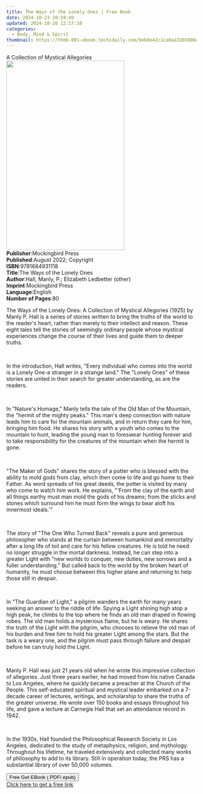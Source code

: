 ```yaml
---
title: The Ways of the Lonely Ones | Free Book
date: 2024-10-23 20:59:49
updated: 2024-10-26 12:17:10
categories:
  - Body, Mind & Spirit
thumbnail: https://thmb-001-ebook.techidaily.com/9eb0e42c1ca0aa3205806eac52190ab3018ef5b541fdae03f3dc4163c0abaf20.jpg
---
```

<main id="book-container">
  <div class="flex flex-col">
    <div class="book-brief flex-1 py-6 px-4 sm:p-6 md:py-10 md:px-8">
      <!-- brief-->
      <div class="book-brief-main">A Collection of Mystical Allegories</div>
    </div>
    <div
      class="book-meta-info flex-1 grid gap-4 col-start-1 col-end-3 row-start-1 sm:mb-6 sm:grid-cols-4 lg:gap-6 lg:col-start-2 lg:row-end-6 lg:row-span-6 lg:mb-0"
    >
      <div
        class="book-meta-info-left place-content-center mt-4 p-4 text-sm leading-6 col-start-2 col-span-2 dark:text-slate-400"
      >
        <img
          class="w-full h-500 object-cover rounded-lg sm:h-255 sm:col-span-2 lg:col-span-full"
          src="https://img-001-ebook.techidaily.com/7e8ed09c3d1be9f6e5fc421c6ad9c210e5b28b83f0a9849226c1ff565cc024c7.jpg"
          alt=""
          width="312"
          height="500"
        />
      </div>
      <div
        class="book-meta-info-right mt-2 col-start-1 row-start-2 col-span-3 self-center"
      >
        <!-- meta data  -->
        <div class="flex flex-col px-4 md:px-8">
          <div class="flex-1">
            <strong>Publisher</strong>:<span class="px-2"
              >Mockingbird Press</span
            >
          </div>
          <div class="flex-1">
            <strong>Published</strong>:<span class="px-2"
              >August 2022; Copyright</span
            >
          </div>
          <div class="flex-1">
            <strong>ISBN</strong>:<span class="px-2">9781684931118</span>
          </div>
          <div class="flex-1">
            <strong>Title</strong>:<span class="px-2"
              >The Ways of the Lonely Ones</span
            >
          </div>
          <div class="flex-1">
            <strong>Author</strong>:<span class="px-2"
              >Hall, Manly, P.; Elizabeth Ledbetter (other)</span
            >
          </div>
          <div class="flex-1">
            <strong>Imprint</strong>:<span class="px-2">Mockingbird Press</span>
          </div>
          <div class="flex-1">
            <strong>Language</strong>:<span class="px-2">English</span>
          </div>
          <div class="flex-1">
            <strong>Number of Pages</strong>:<span class="px-2">80</span>
          </div>
        </div>
      </div>
    </div>
    <div class="book-description flex-1 py-6 px-4 sm:p-6 md:py-10 md:px-8">
      <div class="book-description-main">
        <div accordion-content="" id="description">
          <p>
            The Ways of the Lonely Ones: A Collection of Mystical Allegories
            (1925) by Manly P. Hall is a series of stories written to bring the
            truths of the world to the reader's heart, rather than merely to
            their intellect and reason. These eight tales tell the stories of
            seemingly ordinary people whose mystical experiences change the
            course of their lives and guide them to deeper truths.
          </p>
          <p>&nbsp;</p>
          <p>
            In the introduction, Hall writes, "Every individual who comes into
            the world is a Lonely One-a stranger in a strange land." The "Lonely
            Ones" of these stories are united in their search for greater
            understanding, as are the readers.
          </p>
          <p>&nbsp;</p>
          <p>
            In "Nature's Homage," Manly tells the tale of the Old Man of the
            Mountain, the "hermit of the mighty peaks." This man's deep
            connection with nature leads him to care for the mountain animals,
            and in return they care for him, bringing him food. He shares his
            story with a youth who comes to the mountain to hunt, leading the
            young man to foreswear hunting forever and to take responsibility
            for the creatures of the mountain when the hermit is gone.
          </p>
          <p>&nbsp;</p>
          <p>
            "The Maker of Gods" shares the story of a potter who is blessed with
            the ability to mold gods from clay, which then come to life and go
            home to their Father. As word spreads of his great deeds, the potter
            is visited by many who come to watch him work. He explains, "'From
            the clay of the earth and all things earthy must man mold the gods
            of his dreams; from the sticks and stones which surround him he must
            form the wings to bear aloft his innermost ideals.'"
          </p>
          <p>&nbsp;</p>
          <p>
            The story of "The One Who Turned Back" reveals a pure and generous
            philosopher who stands at the curtain between humankind and
            immortality after a long life of toil and care for his fellow
            creatures. He is told he need no longer struggle in the mortal
            darkness. Instead, he can step into a greater Light with "new worlds
            to conquer, new duties, new sorrows and a fuller understanding." But
            called back to the world by the broken heart of humanity, he must
            choose between this higher plane and returning to help those still
            in despair.
          </p>
          <p>&nbsp;</p>
          <p>
            In "The Guardian of Light," a pilgrim wanders the earth for many
            years seeking an answer to the riddle of life. Spying a Light
            shining high atop a high peak, he climbs to the top where he finds
            an old man draped in flowing robes. The old man holds a mysterious
            flame, but he is weary. He shares the truth of the Light with the
            pilgrim, who chooses to relieve the old man of his burden and free
            him to hold his greater Light among the stars. But the task is a
            weary one, and the pilgrim must pass through failure and despair
            before he can truly hold the Light.
          </p>
          <p>&nbsp;</p>
          <p>
            Manly P. Hall was just 21 years old when he wrote this impressive
            collection of allegories. Just three years earlier, he had moved
            from his native Canada to Los Angeles, where he quickly became a
            preacher at the Church of the People. This self-educated spiritual
            and mystical leader embarked on a 7-decade career of lectures,
            writings, and scholarship to share the truths of the greater
            universe. He wrote over 150 books and essays throughout his life,
            and gave a lecture at Carnegie Hall that set an attendance record in
            1942.
          </p>
          <p>&nbsp;</p>
          <p>
            In the 1930s, Hall founded the Philosophical Research Society in Los
            Angeles, dedicated to the study of metaphysics, religion, and
            mythology. Throughout his lifetime, he traveled extensively and
            collected many works of philosophy to add to its library. Still in
            operation today, the PRS has a substantial library of over 50,000
            volumes.&nbsp;
          </p>
        </div>
        <div class="accordion-fader"></div>
      </div>
    </div>
    <div class="book-excerpts flex-1 py-6 px-4 sm:p-6 md:py-10 md:px-8"></div>
    <div
      class="book-about-author flex-1 py-6 px-4 sm:p-6 md:py-10 md:px-8"
    ></div>
    <div class="book-free-get flex-1 py-6 px-4 sm:p-6 md:py-10 md:px-8">
      <button
        id="btn-free-get"
        class="bg-blue-500 hover:bg-blue-700 text-white font-bold py-2 px-4 rounded"
      >
        Free Get EBook (.PDF/.epub)
      </button>
      <div id="countdown-display" class="px-2 text-lg mt-2"></div>
      <a
        id="free-link"
        class="hidden bg-blue-500 hover:bg-blue-700 text-white font-bold py-2 px-4 rounded"
        href="https://www.ebooks.com/en-us/book/210668472/the-ways-of-the-lonely-ones/hall-manly-p/"
        target="_blank"
        >Click here to get a free link</a
      >
    </div>
    <script>
      let countdownTime = 0;
      let countdownInterval = null;
      document
        .getElementById('btn-free-get')
        .addEventListener('click', startCountdown);
      function startCountdown() {
        countdownTime = new Date().getTime() + 60000 * 3;
        countdownInterval = setInterval(updateCountdown, 1000);
        document.getElementById('btn-free-get').disabled = true;
        document
          .getElementById('btn-free-get')
          .classList.add('bg-gray-500', 'cursor-not-allowed');
      }
      function updateCountdown() {
        let currentTime = new Date().getTime();
        let timeLeft = countdownTime - currentTime;
        let secondsLeft = Math.floor(timeLeft / 1000);
        document.getElementById('countdown-display').innerHTML =
          `Remaining time: ${secondsLeft} seconds.`;
        if (secondsLeft <= 0) {
          clearInterval(countdownInterval);
          document.getElementById('btn-free-get').classList.add('hidden');
          document.getElementById('free-link').classList.remove('hidden');
          document.getElementById('countdown-display').innerHTML = '';
        }
      }
    </script>
  </div>
</main>
